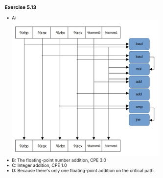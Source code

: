 ### Exercise 5.13
- A: ![diagram](https://github.com/jonathantorres/bookshelf/blob/master/csapp/ch05/img/5.13.jpg)
- B: The floating-point number addition, CPE 3.0
- C: Integer addition, CPE 1.0
- D: Because there's only one floating-point addition on the critical path
